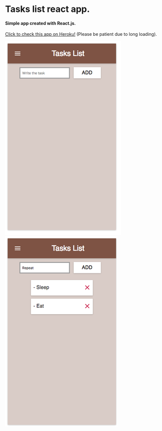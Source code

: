 # Tasks list react app.
#### Simple app created with React.js.

[Click to check this app on Heroku!](https://tasks-list-react-app.herokuapp.com/) (Please be patient due to long loading).

![Alt text](/imgs/1.png)
![Alt text](/imgs/2.png)
